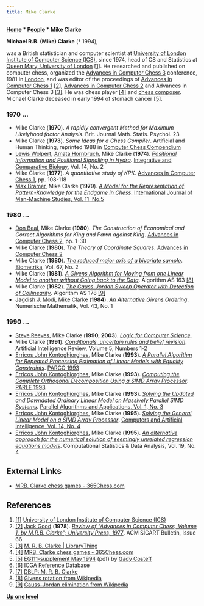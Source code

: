 ```yaml
---
title: Mike Clarke
---
```

**[Home](Home "Home") \* [People](People "People") \* Mike Clarke**


**Michael R.B. (Mike) Clarke** († 1994),  

was a British statistician and computer scientist at [University of London Institute of Computer Science (ICS)](https://en.wikipedia.org/wiki/Institute_of_Computer_Science), since 1974, head of CS and Statistics at [Queen Mary, University of London](Queen_Mary,_University_of_London "Queen Mary, University of London") <a id="cite-note-1" href="#cite-ref-1">[1]</a>. He researched and published on computer chess, organized the [Advances in Computer Chess 3](Advances_in_Computer_Chess_3 "Advances in Computer Chess 3") conference, 1981 in [London](https://en.wikipedia.org/wiki/London), and was editor of the proceedings of [Advances in Computer Chess 1](Advances_in_Computer_Chess_1 "Advances in Computer Chess 1") <a id="cite-note-2" href="#cite-ref-2">[2]</a>, [Advances in Computer Chess 2](Advances_in_Computer_Chess_2 "Advances in Computer Chess 2") and Advances in Computer Chess 3 <a id="cite-note-3" href="#cite-ref-3">[3]</a>. He was chess player <a id="cite-note-4" href="#cite-ref-4">[4]</a> and [chess composer](Chess_Problems,_Compositions_and_Studies "Chess Problems, Compositions and Studies"). Michael Clarke deceased in early 1994 of stomach cancer <a id="cite-note-5" href="#cite-ref-5">[5]</a>.



### 1970 ...


* Mike Clarke (**1970**). *A rapidly convergent Method for Maximum Likelyhood factor Analysis*. Brit. Journal Math. Statis. Psychol. 23
* Mike Clarke (**1973**). *Some Ideas for a Chess Compiler*. Artificial and Human Thinking, reprinted 1988 in [Computer Chess Compendium](Computer_Chess_Compendium "Computer Chess Compendium")
* [Lewis Wolpert](https://en.wikipedia.org/wiki/Lewis_Wolpert), [Amata Hornbruch](https://devneuro.org/cdn/people-detail.php?personID=1450), Mike Clarke (**1974**). *[Positional Information and Positional Signalling in Hydra](https://academic.oup.com/icb/article/14/2/647/2014123)*. [Integrative and Comparative Biology](https://en.wikipedia.org/wiki/Integrative_and_Comparative_Biology), Vol. 14, No. 2
* Mike Clarke (**1977**). *A quantitative study of KPK*. [Advances in Computer Chess 1](Advances_in_Computer_Chess_1 "Advances in Computer Chess 1"), pp. 108-118
* [Max Bramer](Max_Bramer "Max Bramer"), Mike Clarke (**1979**). *[A Model for the Representation of Pattern-Knowledge for the Endgame in Chess](http://www.sciencedirect.com/science/article/pii/S0020737379800139)*. [International Journal of Man-Machine Studies, Vol. 11, No.5](http://www.interaction-design.org/references/periodicals/international_journal_of_man-machine_studies_volume_11.html)


### 1980 ...


* [Don Beal](Don_Beal "Don Beal"), Mike Clarke (**1980**). *The Construction of Economical and Correct Algorithms for King and Pawn against King*. [Advances in Computer Chess 2](Advances_in_Computer_Chess_2 "Advances in Computer Chess 2"), pp. 1-30
* Mike Clarke (**1980**). *The Theory of Coordinate Squares*. [Advances in Computer Chess 2](Advances_in_Computer_Chess_2 "Advances in Computer Chess 2")
* Mike Clarke (**1980**). *[The reduced major axis of a bivariate sample](http://biomet.oxfordjournals.org/content/67/2/441.abstract)*. [Biometrika](https://en.wikipedia.org/wiki/Biometrika), Vol. 67, No. 2
* Mike Clarke (**1981**).  *[A Givens Algorithm for Moving from one Linear Model to another without Going back to the Data](http://www.jstor.org/pss/2346398)*. Algorithm AS 163 <a id="cite-note-8" href="#cite-ref-8">[8]</a>
* Mike Clarke (**1982**). *[The Gauss-Jordan Sweep Operator with Detection of Collinearity](http://www.jstor.org/pss/2347983)*. Algorithm AS 178 <a id="cite-note-9" href="#cite-ref-9">[9]</a>
* [Jagdish J. Modi](http://dl.acm.org/author_page.cfm?id=81100261904&coll=DL&dl=GUIDE&CFID=45827860&CFTOKEN=45681320), Mike Clarke (**1984**). *[An Alternative Givens Ordering](http://www.springerlink.com/content/l076048v728712l6/)*. Numerische Mathematik, Vol. 43, No. 1


### 1990 ...


* [Steve Reeves](http://www.cs.waikato.ac.nz/~stever/), Mike Clarke (**1990, 2003**). *[Logic for Computer Science](http://www.cs.waikato.ac.nz/~stever/LCS.html)*.
* Mike Clarke (**1991**). *[Conditionals, uncertain rules and belief revision](http://www.springerlink.com/content/w38j2u6u40310t38/)*. Artificial Intelligence Review, Volume 5, Numbers 1-2
* [Erricos John Kontoghiorghes](https://www.genealogy.math.ndsu.nodak.edu/id.php?id=158507), Mike Clarke (**1993**). *[A Parallel Algorithm for Repeated Processing Estimation of Linear Models with Equality Constraints](http://www.pubzone.org/dblp/conf/parco/KontoghiorghesC93)*. [PARCO 1993](http://www.informatik.uni-trier.de/~ley/db/conf/parco/parco1993.html#KontoghiorghesC93)
* [Erricos John Kontoghiorghes](https://www.genealogy.math.ndsu.nodak.edu/id.php?id=158507), Mike Clarke (**1993**). *[Computing the Complete Orthogonal Decomposition Using a SIMD Array Processor](http://www.springerlink.com/content/f37823284hh143jl/)*. [PARLE 1993](http://www.informatik.uni-trier.de/~ley/db/conf/parle/parle93.html#KontoghiorghesC93)
* [Erricos John Kontoghiorghes](https://www.genealogy.math.ndsu.nodak.edu/id.php?id=158507), Mike Clarke (**1993**). *[Solving the Updated and Downdated Ordinary Linear Model on Massively Parallel SIMD Systems](http://www.tandfonline.com/doi/abs/10.1080/10637199308915444)*. [Parallel Algorithms and Applications, Vol. 1, No. 3](http://www.informatik.uni-trier.de/~ley/db/journals/paapp/paapp1.html#KontoghiorghesC93)
* [Erricos John Kontoghiorghes](https://www.genealogy.math.ndsu.nodak.edu/id.php?id=158507), Mike Clarke (**1995**). *[Solving the General Linear Model on a SIMD Array Processor](http://cat.inist.fr/?aModele=afficheN&cpsidt=2947024)*. [Computers and Artificial Intelligence, Vol. 14, No. 4](http://www.informatik.uni-trier.de/~ley/db/journals/cai/cai14.html#KontoghiorghesC95)
* [Erricos John Kontoghiorghes](https://www.genealogy.math.ndsu.nodak.edu/id.php?id=158507), Mike Clarke (**1995**). *[An alternative approach for the numerical solution of seemingly unrelated regression equations models](http://ideas.repec.org/a/eee/csdana/v19y1995i4p369-377.html)*. Computational Statistics & Data Analysis, Vol. 19, No. 4


## External Links


* [MRB. Clarke chess games - 365Chess.com](http://www.365chess.com/players/MRB._Clarke)


## References


1. <a id="cite-ref-1" href="#cite-note-1">[1]</a> [University of London Institute of Computer Science (ICS)](https://en.wikipedia.org/wiki/Institute_of_Computer_Science)
2. <a id="cite-ref-2" href="#cite-note-2">[2]</a> [Jack Good](Jack_Good "Jack Good") (**1978**). *[Review of "Advances in Computer Chess, Volume 1. by M.R.B. Clarke"; University Press, 1977](http://dl.acm.org/citation.cfm?id=1045416.1045430)*. ACM SIGART Bulletin, Issue 66
3. <a id="cite-ref-3" href="#cite-note-3">[3]</a> [M. R. B. Clarke | LibraryThing](http://www.librarything.com/author/clarkemrb)
4. <a id="cite-ref-4" href="#cite-note-4">[4]</a> [MRB. Clarke chess games - 365Chess.com](http://www.365chess.com/players/MRB._Clarke)
5. <a id="cite-ref-5" href="#cite-note-5">[5]</a> [EG111-supplement May 1994](http://www.gadycosteff.com/eg/eg111-supplement.pdf) (pdf) by [Gady Costeff](Gady_Costeff "Gady Costeff")
6. <a id="cite-ref-6" href="#cite-note-6">[6]</a> [ICGA Reference Database](ICGA_Journal#RefDB "ICGA Journal")
7. <a id="cite-ref-7" href="#cite-note-7">[7]</a> [DBLP: M. R. B. Clarke](http://www.informatik.uni-trier.de/~ley/db/indices/a-tree/c/Clarke:M=_R=_B=.html)
8. <a id="cite-ref-8" href="#cite-note-8">[8]</a> [Givens rotation from Wikipedia](https://en.wikipedia.org/wiki/Givens_rotation)
9. <a id="cite-ref-9" href="#cite-note-9">[9]</a> [Gauss–Jordan elimination from Wikipedia](https://en.wikipedia.org/wiki/Gauss%E2%80%93Jordan_elimination)

**[Up one level](People "People")**







 
